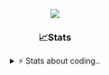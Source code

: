 <div align="center">
  
<p align="center">
  <img src="https://lanyard.cnrad.dev/api/1018290650602553364" />
</p>

### 📈Stats
<details>
    <summary> ⚡ Stats about coding.. </> </summary>
    <br/>

<!--START_SECTION:waka-->
![Code Time](http://img.shields.io/badge/Code%20Time-105%20hrs%2052%20mins-blue)

![Profile Views](http://img.shields.io/badge/Profile%20Views-0-blue)

**🐱 My GitHub Data** 

> 📦 1.1 MB Used in GitHub's Storage 
 > 
> 🏆 0 Contributions in the Year 2025
 > 
> 💼 Opted to Hire
 > 
> 📜 5 Public Repositories 
 > 
> 🔑 19 Private Repositories 
 > 
**I'm an Early 🐤** 

```text
🌞 Morning                26 commits          ██░░░░░░░░░░░░░░░░░░░░░░░   06.84 % 
🌆 Daytime                180 commits         ████████████░░░░░░░░░░░░░   47.37 % 
🌃 Evening                133 commits         █████████░░░░░░░░░░░░░░░░   35.00 % 
🌙 Night                  41 commits          ███░░░░░░░░░░░░░░░░░░░░░░   10.79 % 
```
📅 **I'm Most Productive on Sunday** 

```text
Monday                   22 commits          █░░░░░░░░░░░░░░░░░░░░░░░░   05.79 % 
Tuesday                  47 commits          ███░░░░░░░░░░░░░░░░░░░░░░   12.37 % 
Wednesday                48 commits          ███░░░░░░░░░░░░░░░░░░░░░░   12.63 % 
Thursday                 58 commits          ████░░░░░░░░░░░░░░░░░░░░░   15.26 % 
Friday                   52 commits          ███░░░░░░░░░░░░░░░░░░░░░░   13.68 % 
Saturday                 66 commits          ████░░░░░░░░░░░░░░░░░░░░░   17.37 % 
Sunday                   87 commits          ██████░░░░░░░░░░░░░░░░░░░   22.89 % 
```


📊 **This Week I Spent My Time On** 

```text
🕑︎ Time Zone: Europe/Berlin

💬 Programming Languages: 
No Activity Tracked This Week

🔥 Editors: 
No Activity Tracked This Week

🐱‍💻 Projects: 
No Activity Tracked This Week

💻 Operating System: 
No Activity Tracked This Week
```

**I Mostly Code in JavaScript** 

```text
JavaScript               7 repos             █████████░░░░░░░░░░░░░░░░   35.00 % 
Lua                      6 repos             ████████░░░░░░░░░░░░░░░░░   30.00 % 
Python                   3 repos             ████░░░░░░░░░░░░░░░░░░░░░   15.00 % 
TypeScript               1 repo              █░░░░░░░░░░░░░░░░░░░░░░░░   05.00 % 
HTML                     1 repo              █░░░░░░░░░░░░░░░░░░░░░░░░   05.00 % 
```




 Last Updated on 09/01/2025 06:44:48 UTC
<!--END_SECTION:waka-->
</details>
